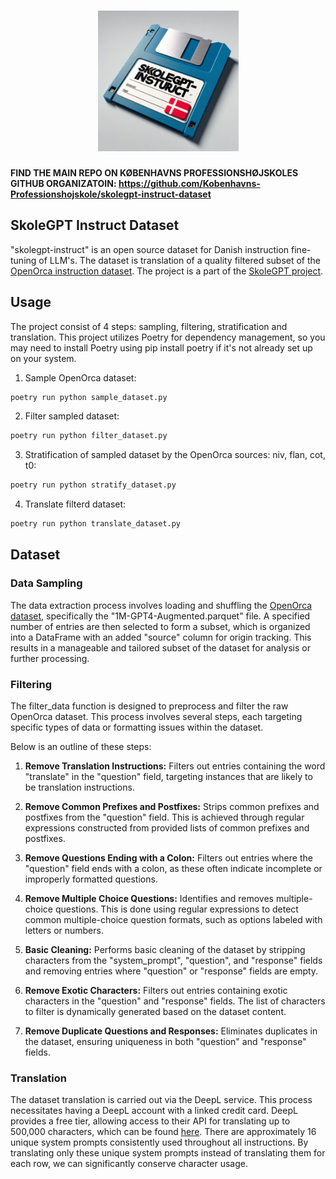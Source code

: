 <h1 align="center">
<img src="logo.png" width="225">
</h1>

**FIND THE MAIN REPO ON KØBENHAVNS PROFESSIONSHØJSKOLES GITHUB ORGANIZATOIN: https://github.com/Kobenhavns-Professionshojskole/skolegpt-instruct-dataset**

## SkoleGPT Instruct Dataset
"skolegpt-instruct" is an open source dataset for Danish instruction fine-tuning of LLM's. The dataset is translation of a quality filtered subset of the [OpenOrca instruction dataset](https://huggingface.co/datasets/Open-Orca/OpenOrca). The project is a part of the [SkoleGPT project](https://skolegpt.dk/).

## Usage
The project consist of 4 steps: sampling, filtering, stratification and translation. This project utilizes Poetry for dependency management, so you may need to install Poetry using pip install poetry if it's not already set up on your system.

1. Sample OpenOrca dataset:
```bash
poetry run python sample_dataset.py 
```

2. Filter sampled dataset:
```bash
poetry run python filter_dataset.py
```

3. Stratification of sampled dataset by the OpenOrca sources: niv, flan, cot, t0:
```bash
poetry run python stratify_dataset.py
```

4. Translate filterd dataset:
```bash
poetry run python translate_dataset.py
```

## Dataset
### Data Sampling
The data extraction process involves loading and shuffling the [OpenOrca dataset](https://huggingface.co/datasets/Open-Orca/OpenOrca), specifically the "1M-GPT4-Augmented.parquet" file. A specified number of entries are then selected to form a subset, which is organized into a DataFrame with an added "source" column for origin tracking. This results in a manageable and tailored subset of the dataset for analysis or further processing.

### Filtering
The filter_data function is designed to preprocess and filter the raw OpenOrca dataset. This process involves several steps, each targeting specific types of data or formatting issues within the dataset. 

Below is an outline of these steps:

1. **Remove Translation Instructions:** Filters out entries containing the word "translate" in the "question" field, targeting instances that are likely to be translation instructions.

2. **Remove Common Prefixes and Postfixes:** Strips common prefixes and postfixes from the "question" field. This is achieved through regular expressions constructed from provided lists of common prefixes and postfixes.

3. **Remove Questions Ending with a Colon:** Filters out entries where the "question" field ends with a colon, as these often indicate incomplete or improperly formatted questions.

4. **Remove Multiple Choice Questions:** Identifies and removes multiple-choice questions. This is done using regular expressions to detect common multiple-choice question formats, such as options labeled with letters or numbers.

5. **Basic Cleaning:** Performs basic cleaning of the dataset by stripping characters from the "system_prompt", "question", and "response" fields and removing entries where "question" or "response" fields are empty.

6. **Remove Exotic Characters:** Filters out entries containing exotic characters in the "question" and "response" fields. The list of characters to filter is dynamically generated based on the dataset content.

7. **Remove Duplicate Questions and Responses:** Eliminates duplicates in the dataset, ensuring uniqueness in both "question" and "response" fields.

### Translation
The dataset translation is carried out via the DeepL service. This process necessitates having a DeepL account with a linked credit card. DeepL provides a free tier, allowing access to their API for translating up to 500,000 characters, which can be found [here](https://support.deepl.com/hc/en-us/articles/360021200939-DeepL-API-Free). There are approximately 16 unique system prompts consistently used throughout all instructions. By translating only these unique system prompts instead of translating them for each row, we can significantly conserve character usage.
